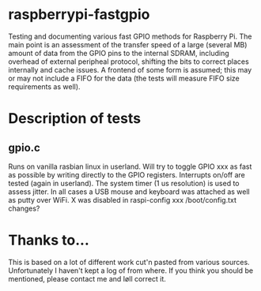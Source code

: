 # raspberrypi-fastgpio
Testing and documenting various fast GPIO methods for Raspberry Pi.
The main point is an assessment of the transfer speed of a large (several MB) amount of data
from the GPIO pins to the internal SDRAM, including overhead of external peripheal 
protocol, shifting the bits to correct places internally and cache issues.
A frontend of some form is assumed; this may or may not include a FIFO for the data (the tests 
will measure FIFO size requirements as well).

# Description of tests
## gpio.c
Runs on vanilla rasbian linux in userland.
Will try to toggle GPIO xxx as fast as possible by writing directly to the GPIO registers.
Interrupts on/off are tested (again in userland).
The system timer (1 us resolution) is used to assess jitter. 
In all cases a USB mouse and keyboard was attached as well as putty over WiFi.
X was disabled in raspi-config
xxx /boot/config.txt changes?


# Thanks to...
This is based on a lot of different work cut'n pasted from various sources. 
Unfortunately I haven't kept a log of from where. 
If you think you should be mentioned, please contact me and Iøll correct it.
